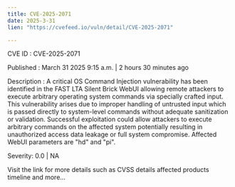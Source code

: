 ```yaml
---
title: CVE-2025-2071
date: 2025-3-31
lien: "https://cvefeed.io/vuln/detail/CVE-2025-2071"

---
```


CVE ID : CVE-2025-2071
 
Published :  March 31
2025
9:15 a.m. | 2 hours
30 minutes ago
 
Description : A critical OS Command Injection vulnerability has been identified in the FAST LTA Silent Brick WebUI
allowing remote attackers to execute arbitrary operating system commands via specially crafted input. This vulnerability arises due to improper handling of untrusted input
which is passed directly to system-level commands without adequate sanitization or validation. Successful exploitation could allow attackers to execute arbitrary commands on the affected system
potentially resulting in unauthorized access
data leakage
or full system compromise. Affected WebUI parameters are "hd" and "pi".
 
Severity: 0.0 | NA
 
Visit the link for more details
such as CVSS details
affected products
timeline
and more...
